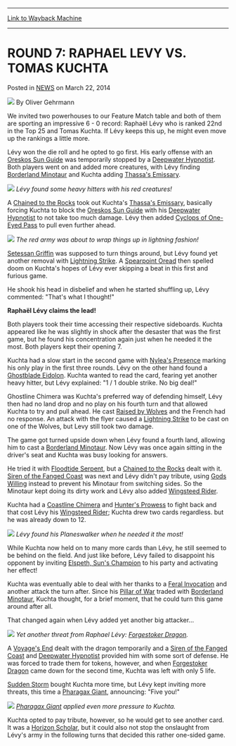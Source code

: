 
---
[Link to Wayback Machine](https://web.archive.org/web/20211027032049/https://magic.wizards.com/en/articles/archive/round-7-raphael-levy-vs-tomas-kuchta-2014-08-21)

[_metadata_:author]:- "Oliver Gehrmann"
[_metadata_:description]:- "We invited two powerhouses to our Feature Match table and both of them are sporting an impressive 6 - 0 record: Raphaël Lévy who is ranked 22nd in the Top 25 and Tomas Kuchta. If Lévy keeps this up, he might even move up the rankings a little more. Lévy won the die roll and he opted to go first. His early offense with an Oreskos Sun Guide was temporarily stopped by a Deepwater"
[_metadata_:generator]:- "Drupal 7 (http://drupal.org)"
[_metadata_:node]:- "260966"
[_metadata_:path_date]:- "2014-08-21"
[_metadata_:publish_date]:- "2014-03-22"
[_metadata_:source]:- "div-main-content"
[_metadata_:title]:- "ROUND 7: RAPHAEL LEVY VS. TOMAS KUCHTA"
[_metadata_:wayback_capture_timestamp]:- "2021-10-27 03:20:49"
[_metadata_:wayback_raw_url]:- "https://web.archive.org/web/20211027032049id_/https://magic.wizards.com/en/articles/archive/round-7-raphael-levy-vs-tomas-kuchta-2014-08-21"
[_metadata_:wayback_url]:- "https://magic.wizards.com/en/articles/archive/round-7-raphael-levy-vs-tomas-kuchta-2014-08-21"
---


ROUND 7: RAPHAEL LEVY VS. TOMAS KUCHTA
======================================



 Posted in [NEWS](/en/articles)
 on March 22, 2014 






![](https://media.magic.wizards.com/styles/auth_small/public/images/person/Oliver-Gehrmann.jpg)
By Oliver Gehrmann











We invited two powerhouses to our Feature Match table and both of them are sporting an impressive 6 - 0 record: Raphaël Lévy who is ranked 22nd in the Top 25 and Tomas Kuchta. If Lévy keeps this up, he might even move up the rankings a little more.


Lévy won the die roll and he opted to go first. His early offense with an [Oreskos Sun Guide](https://gatherer.wizards.com/Pages/Card/Details.aspx?name=Oreskos+Sun+Guide) was temporarily stopped by a [Deepwater Hypnotist](https://gatherer.wizards.com/Pages/Card/Details.aspx?name=Deepwater+Hypnotist). Both players went on and added more creatures, with Lévy finding [Borderland Minotaur](https://gatherer.wizards.com/Pages/Card/Details.aspx?name=Borderland+Minotaur) and Kuchta adding [Thassa's Emissary](https://gatherer.wizards.com/Pages/Card/Details.aspx?name=Thassa%27s+Emissary).


![](https://media.wizards.com/images/magic/daily/events/2014/gpvie14/01-minotaur.jpg)
*Lévy found some heavy hitters with his red creatures!*

A [Chained to the Rocks](https://gatherer.wizards.com/Pages/Card/Details.aspx?name=Chained+to+the+Rocks) took out Kuchta's [Thassa's Emissary](https://gatherer.wizards.com/Pages/Card/Details.aspx?name=Thassa%27s+Emissary), basically forcing Kuchta to block the [Oreskos Sun Guide](https://gatherer.wizards.com/Pages/Card/Details.aspx?name=Oreskos+Sun+Guide) with his [Deepwater Hypnotist](https://gatherer.wizards.com/Pages/Card/Details.aspx?name=Deepwater+Hypnotist) to not take too much damage. Lévy then added [Cyclops of One-Eyed Pass](https://gatherer.wizards.com/Pages/Card/Details.aspx?name=Cyclops+of+One-Eyed+Pass) to pull even further ahead.



![](https://media.wizards.com/images/magic/daily/events/2014/gpvie14/02-oread.jpg)
*The red army was about to wrap things up in lightning fashion!*

[Setessan Griffin](https://gatherer.wizards.com/Pages/Card/Details.aspx?name=Setessan+Griffin) was supposed to turn things around, but Lévy found yet another removal with [Lightning Strike](https://gatherer.wizards.com/Pages/Card/Details.aspx?name=Lightning+Strike). A [Spearpoint Oread](https://gatherer.wizards.com/Pages/Card/Details.aspx?name=Spearpoint+Oread) then spelled doom on Kuchta's hopes of Lévy ever skipping a beat in this first and furious game.



He shook his head in disbelief and when he started shuffling up, Lévy commented: "That's what I thought!"


**Raphaël Lévy claims the lead!**


Both players took their time accessing their respective sideboards. Kuchta appeared like he was slightly in shock after the desaster that was the first game, but he found his concentration again just when he needed it the most. Both players kept their opening 7.


Kuchta had a slow start in the second game with [Nylea's Presence](https://gatherer.wizards.com/Pages/Card/Details.aspx?name=Nylea%27s+Presence) marking his only play in the first three rounds. Lévy on the other hand found a [Ghostblade Eidolon](https://gatherer.wizards.com/Pages/Card/Details.aspx?name=Ghostblade+Eidolon). Kuchta wanted to read the card, fearing yet another heavy hitter, but Lévy explained: "1 / 1 double strike. No big deal!"


Ghostline Chimera was Kuchta's preferred way of defending himself, Lévy then had no land drop and no play on his fourth turn and that allowed Kuchta to try and pull ahead. He cast [Raised by Wolves](https://gatherer.wizards.com/Pages/Card/Details.aspx?name=Raised+by+Wolves) and the French had no response. An attack with the flyer caused a [Lightning Strike](https://gatherer.wizards.com/Pages/Card/Details.aspx?name=Lightning+Strike) to be cast on one of the Wolves, but Levy still took two damage.


The game got turned upside down when Lévy found a fourth land, allowing him to cast a [Borderland Minotaur](https://gatherer.wizards.com/Pages/Card/Details.aspx?name=Borderland+Minotaur). Now Lévy was once again sitting in the driver's seat and Kuchta was busy looking for answers.


He tried it with [Floodtide Serpent](https://gatherer.wizards.com/Pages/Card/Details.aspx?name=Floodtide+Serpent), but a [Chained to the Rocks](https://gatherer.wizards.com/Pages/Card/Details.aspx?name=Chained+to+the+Rocks) dealt with it. [Siren of the Fanged Coast](https://gatherer.wizards.com/Pages/Card/Details.aspx?name=Siren+of+the+Fanged+Coast) was next and Lévy didn't pay tribute, using [Gods Willing](https://gatherer.wizards.com/Pages/Card/Details.aspx?name=Gods+Willing) instead to prevent his Minotaur from switching sides. So the Minotaur kept doing its dirty work and Lévy also added [Wingsteed Rider](https://gatherer.wizards.com/Pages/Card/Details.aspx?name=Wingsteed+Rider).


Kuchta had a [Coastline Chimera](https://gatherer.wizards.com/Pages/Card/Details.aspx?name=Coastline+Chimera) and [Hunter's Prowess](https://gatherer.wizards.com/Pages/Card/Details.aspx?name=Hunter%27s+Prowess) to fight back and that cost Lévy his [Wingsteed Rider](https://gatherer.wizards.com/Pages/Card/Details.aspx?name=Wingsteed+Rider); Kuchta drew two cards regardless. but he was already down to 12.


![](https://media.wizards.com/images/magic/daily/events/2014/gpvie14/03-elspeth.jpg)
*Lévy found his Planeswalker when he needed it the most!*

While Kuchta now held on to many more cards than Lévy, he still seemed to be behind on the field. And just like before, Lévy failed to disappoint his opponent by inviting [Elspeth, Sun's Champion](https://gatherer.wizards.com/Pages/Card/Details.aspx?name=Elspeth%2C+Sun%27s+Champion) to his party and activating her effect!



Kuchta was eventually able to deal with her thanks to a [Feral Invocation](https://gatherer.wizards.com/Pages/Card/Details.aspx?name=Feral+Invocation) and another attack the turn after. Since his [Pillar of War](https://gatherer.wizards.com/Pages/Card/Details.aspx?name=Pillar+of+War) traded with [Borderland Minotaur](https://gatherer.wizards.com/Pages/Card/Details.aspx?name=Borderland+Minotaur), Kuchta thought, for a brief moment, that he could turn this game around after all.


That changed again when Lévy added yet another big attacker...


![](https://media.wizards.com/images/magic/daily/events/2014/gpvie14/04-dragon.jpg)
*Yet another threat from Raphael Lévy: [Forgestoker Dragon](https://gatherer.wizards.com/Pages/Card/Details.aspx?name=Forgestoker+Dragon).*

A [Voyage's End](https://gatherer.wizards.com/Pages/Card/Details.aspx?name=Voyage%27s+End) dealt with the dragon temporarily and a [Siren of the Fanged Coast](https://gatherer.wizards.com/Pages/Card/Details.aspx?name=Siren+of+the+Fanged+Coast) and [Deepwater Hypnotist](https://gatherer.wizards.com/Pages/Card/Details.aspx?name=Deepwater+Hypnotist) provided him with some sort of defense. He was forced to trade them for tokens, however, and when [Forgestoker Dragon](https://gatherer.wizards.com/Pages/Card/Details.aspx?name=Forgestoker+Dragon) came down for the second time, Kuchta was left with only 5 life.



[Sudden Storm](https://gatherer.wizards.com/Pages/Card/Details.aspx?name=Sudden+Storm) bought Kuchta more time, but Lévy kept inviting more threats, this time a [Pharagax Giant](https://gatherer.wizards.com/Pages/Card/Details.aspx?name=Pharagax+Giant), announcing: "Five you!"


![](https://media.wizards.com/images/magic/daily/events/2014/gpvie14/05-giant.JPG)
*[Pharagax Giant](https://gatherer.wizards.com/Pages/Card/Details.aspx?name=Pharagax+Giant) applied even more pressure to Kuchta.*

Kuchta opted to pay tribute, however, so he would get to see another card. It was a [Horizon Scholar](https://gatherer.wizards.com/Pages/Card/Details.aspx?name=Horizon+Scholar), but it could also not stop the onslaught from Lévy's army in the following turns that decided this rather one-sided game.








